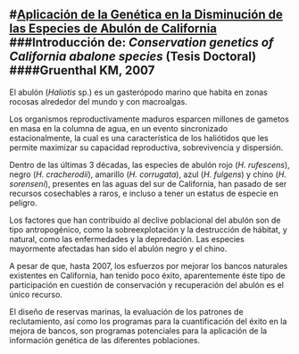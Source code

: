 #[Aplicación de la Genética en la Disminución de las Especies de Abulón de California](http://escholarship.org/uc/item/4ks44125#page-11)
###Introducción de: *Conservation genetics of California abalone species* (Tesis Doctoral)
####Gruenthal KM, 2007
----------
El abulón (*Haliotis* sp.) es un gasterópodo marino que habita en zonas rocosas alrededor del mundo y con macroalgas.

Los organismos reproductivamente maduros esparcen millones de gametos en masa en la columna de agua, en un evento sincronizado estacionalmente, la cual es una característica de los haliótidos que les permite maximizar su capacidad reproductiva, sobrevivencia y dispersión.

Dentro de las últimas 3 décadas, las especies de abulón rojo (*H. rufescens*), negro (*H. cracherodii*), amarillo (*H. corrugata*), azul (*H. fulgens*) y chino (*H. sorenseni*), presentes en las aguas del sur de California, han pasado de ser recursos cosechables a raros, e incluso a tener un estatus de especie en peligro.

Los factores que han contribuido al declive poblacional del abulón son de tipo antropogénico, como la sobreexplotación y la destrucción de hábitat, y natural, como las enfermedades y la depredación. Las especies mayormente afectadas han sido el abulón negro y el chino.

A pesar de que, hasta 2007, los esfuerzos por mejorar los bancos naturales existentes en California, han tenido poco éxito, aparentemente éste tipo de participación en cuestión de conservación y recuperación del abulón es el único recurso.

El diseño de reservas marinas, la evaluación de los patrones de reclutamiento, así como los programas para la cuantificación del éxito en la mejora de bancos, son programas potenciales para la aplicación de la información genética de las diferentes poblaciones. 
